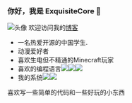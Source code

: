 ### 你好，我是 ExquisiteCore 👋
![头像](https://ooo.0x0.ooo/2023/12/22/OKg1cM.webp)
欢迎访问我的[博客](https://mzdluo123.github.io/)
- 一名热爱开源的中国学生.
- 动漫爱好者
- 喜欢生电但不精通的Minecraft玩家
- 喜欢的编程语言![](https://img.shields.io/badge/-Csharp-purple?style=flat-square&logo=Csharp&logoColor=fff)![](https://img.shields.io/badge/-C++-blue?style=flat-square&logo=c%2B%2B&logoColor=fff)![](https://img.shields.io/badge/-Rust-tan?style=flat-square&logo=Rust&logoColor=fff)
- 我的系统![](https://img.shields.io/badge/-windows-blue?style=flat-square&logo=windows&logoColor=fff)![](https://img.shields.io/badge/-ubuntu-orange?style=flat-square&logo=ubuntu&logoColor=fff)

喜欢写一些简单的代码和一些好玩的小东西
